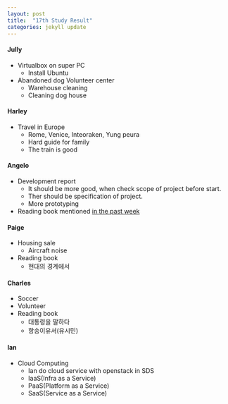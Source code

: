 ```yaml
---
layout: post
title:  "17th Study Result"
categories: jekyll update
---
```


#### Jully
- Virtualbox on super PC
  - Install Ubuntu
- Abandoned dog Volunteer center
  - Warehouse cleaning
  - Cleaning dog house

#### Harley
- Travel in Europe
  - Rome, Venice, Inteoraken, Yung peura
  - Hard guide for family
  - The train is good

#### Angelo
- Development report
  - It should be more good, when check scope of project before start.
  - Ther should be specification of project.
  - More prototyping
- Reading book mentioned [in the past week](https://charlesanhaljulige.github.io/2017/06/13/16th-week-study.html)

#### Paige
- Housing sale
  - Aircraft noise
- Reading book
  - 현대의 경계에서

#### Charles
- Soccer
- Volunteer
- Reading book
  - 대통령을 말하다
  - 항송이유서(유시민)

#### Ian
- Cloud Computing
  - Ian do cloud service with openstack in SDS
  - IaaS(Infra as a Service)
  - PaaS(Platform as a Service)
  - SaaS(Service as a Service)
